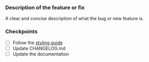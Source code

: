 ### Description of the feature or fix

A clear and concise description of what the bug or new feature is.

### Checkpoints
- [ ] Follow the [styling guide](https://github.com/lvgl/lvgl/blob/master/docs/CODING_STYLE.md)
- [ ] Update CHANGELOG.md
- [ ] Update the documentation 
